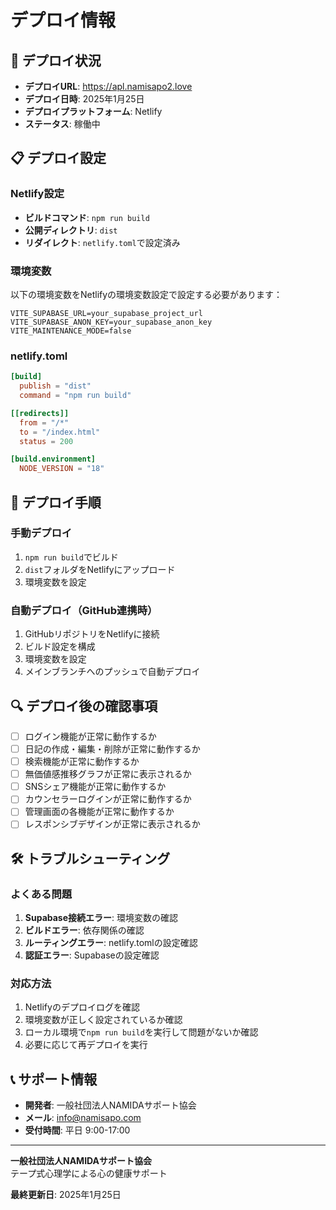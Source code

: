 # デプロイ情報

## 🚀 デプロイ状況

- **デプロイURL**: https://apl.namisapo2.love
- **デプロイ日時**: 2025年1月25日
- **デプロイプラットフォーム**: Netlify
- **ステータス**: 稼働中

## 📋 デプロイ設定

### Netlify設定
- **ビルドコマンド**: `npm run build`
- **公開ディレクトリ**: `dist`
- **リダイレクト**: `netlify.toml`で設定済み

### 環境変数
以下の環境変数をNetlifyの環境変数設定で設定する必要があります：

```
VITE_SUPABASE_URL=your_supabase_project_url
VITE_SUPABASE_ANON_KEY=your_supabase_anon_key
VITE_MAINTENANCE_MODE=false
```

### netlify.toml
```toml
[build]
  publish = "dist"
  command = "npm run build"

[[redirects]]
  from = "/*"
  to = "/index.html"
  status = 200

[build.environment]
  NODE_VERSION = "18"
```

## 🔄 デプロイ手順

### 手動デプロイ
1. `npm run build`でビルド
2. `dist`フォルダをNetlifyにアップロード
3. 環境変数を設定

### 自動デプロイ（GitHub連携時）
1. GitHubリポジトリをNetlifyに接続
2. ビルド設定を構成
3. 環境変数を設定
4. メインブランチへのプッシュで自動デプロイ

## 🔍 デプロイ後の確認事項

- [ ] ログイン機能が正常に動作するか
- [ ] 日記の作成・編集・削除が正常に動作するか
- [ ] 検索機能が正常に動作するか
- [ ] 無価値感推移グラフが正常に表示されるか
- [ ] SNSシェア機能が正常に動作するか
- [ ] カウンセラーログインが正常に動作するか
- [ ] 管理画面の各機能が正常に動作するか
- [ ] レスポンシブデザインが正常に表示されるか

## 🛠️ トラブルシューティング

### よくある問題
1. **Supabase接続エラー**: 環境変数の確認
2. **ビルドエラー**: 依存関係の確認
3. **ルーティングエラー**: netlify.tomlの設定確認
4. **認証エラー**: Supabaseの設定確認

### 対応方法
1. Netlifyのデプロイログを確認
2. 環境変数が正しく設定されているか確認
3. ローカル環境で`npm run build`を実行して問題がないか確認
4. 必要に応じて再デプロイを実行

## 📞 サポート情報

- **開発者**: 一般社団法人NAMIDAサポート協会
- **メール**: info@namisapo.com
- **受付時間**: 平日 9:00-17:00

---

**一般社団法人NAMIDAサポート協会**  
テープ式心理学による心の健康サポート

**最終更新日**: 2025年1月25日